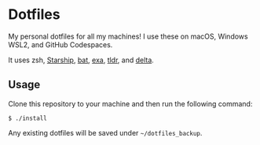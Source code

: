 # Dotfiles

My personal dotfiles for all my machines! I use these on macOS, Windows WSL2, and GitHub Codespaces.

It uses zsh, [Starship](https://starship.rs/), [bat](https://github.com/sharkdp/bat), [exa](https://github.com/ogham/exa), [tldr](https://tldr.sh), and [delta](https://github.com/dandavison/delta).

## Usage

Clone this repository to your machine and then run the following command:

    $ ./install

Any existing dotfiles will be saved under `~/dotfiles_backup`.
